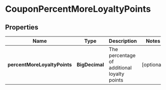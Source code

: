 

# CouponPercentMoreLoyaltyPoints


## Properties

| Name | Type | Description | Notes |
|------------ | ------------- | ------------- | -------------|
|**percentMoreLoyaltyPoints** | **BigDecimal** | The percentage of additional loyalty points |  [optional] |



